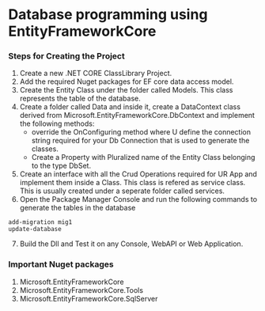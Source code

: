 # Database programming using EntityFrameworkCore
### Steps for Creating the Project
1. Create a new .NET CORE ClassLibrary Project.
2. Add the required Nuget packages for EF core data access model. 
3. Create the Entity Class under the folder called Models. This class represents the table of the database.  
4. Create a folder called Data and inside it, create a DataContext class derived from Microsoft.EntityFrameworkCore.DbContext and implement the following methods:
	- override the OnConfiguring method where U define the connection string required for your Db Connection that is used to generate the classes.
	- Create a Property with Pluralized name of the Entity Class belonging to the type DbSet<T>.
5. Create an interface with all the Crud Operations required for UR App and implement them inside a Class. This class is refered as service class. This is usually created under a seperate folder called services.
6. Open the Package Manager Console and run the following commands to generate the tables in the database
```
add-migration mig1
update-database
```
7. Build the Dll and Test it on any Console, WebAPI or Web Application. 
### Important Nuget packages
1. Microsoft.EntityFrameworkCore
2. Microsoft.EntityFrameworkCore.Tools
3. Microsoft.EntityFrameworkCore.SqlServer 
